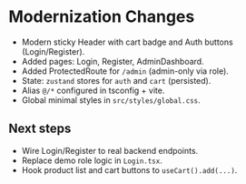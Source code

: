 
# Modernization Changes

- Modern sticky Header with cart badge and Auth buttons (Login/Register).
- Added pages: Login, Register, AdminDashboard.
- Added ProtectedRoute for `/admin` (admin-only via role).
- State: `zustand` stores for `auth` and `cart` (persisted).
- Alias `@/*` configured in tsconfig + vite.
- Global minimal styles in `src/styles/global.css`.

## Next steps
- Wire Login/Register to real backend endpoints.
- Replace demo role logic in `Login.tsx`.
- Hook product list and cart buttons to `useCart().add(...)`.
